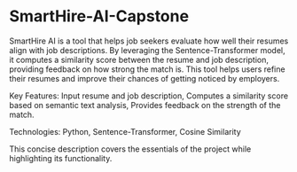 # SmartHire-AI-Capstone
SmartHire AI is a tool that helps job seekers evaluate how well their resumes align with job descriptions. By leveraging the Sentence-Transformer model, it computes a similarity score between the resume and job description, providing feedback on how strong the match is. 
This tool helps users refine their resumes and improve their chances of getting noticed by employers.

Key Features:
Input resume and job description,
Computes a similarity score based on semantic text analysis,
Provides feedback on the strength of the match.

Technologies:
Python,
Sentence-Transformer,
Cosine Similarity

This concise description covers the essentials of the project while highlighting its functionality.
